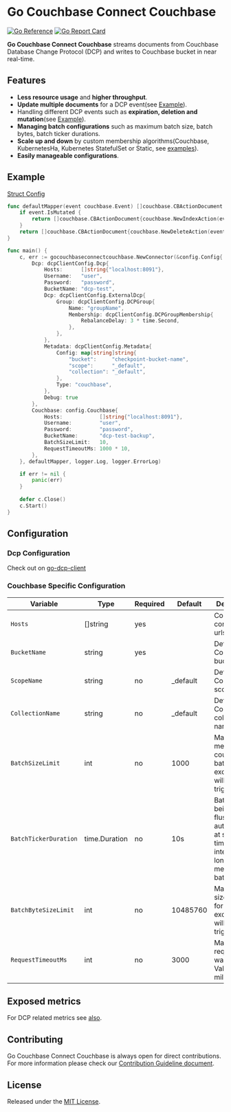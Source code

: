 # Go Couchbase Connect Couchbase

[![Go Reference](https://pkg.go.dev/badge/github.com/Trendyol/go-couchbase-connect-couchbase.svg)](https://pkg.go.dev/github.com/Trendyol/go-couchbase-connect-couchbase) [![Go Report Card](https://goreportcard.com/badge/github.com/Trendyol/go-couchbase-connect-couchbase)](https://goreportcard.com/report/github.com/Trendyol/go-couchbase-connect-couchbase)

**Go Couchbase Connect Couchbase** streams documents from Couchbase Database Change Protocol (DCP) and writes to
Couchbase bucket in near real-time.

## Features

* **Less resource usage** and **higher throughput**.
* **Update multiple documents** for a DCP event(see [Example](#example)).
* Handling different DCP events such as **expiration, deletion and mutation**(see [Example](#example)).
* **Managing batch configurations** such as maximum batch size, batch bytes, batch ticker durations.
* **Scale up and down** by custom membership algorithms(Couchbase, KubernetesHa, Kubernetes StatefulSet or
  Static, see [examples](https://github.com/Trendyol/go-dcp-client#examples)).
* **Easily manageable configurations**.

## Example
[Struct Config](example/struct-config/main.go)
```go
func defaultMapper(event couchbase.Event) []couchbase.CBActionDocument {
    if event.IsMutated {
        return []couchbase.CBActionDocument{couchbase.NewIndexAction(event.Key, event.Value)}
    }
    return []couchbase.CBActionDocument{couchbase.NewDeleteAction(event.Key)}
}

func main() {
    c, err := gocouchbaseconnectcouchbase.NewConnector(&config.Config{
        Dcp: dcpClientConfig.Dcp{
            Hosts:      []string{"localhost:8091"},
            Username:   "user",
            Password:   "password",
            BucketName: "dcp-test",
            Dcp: dcpClientConfig.ExternalDcp{
                Group: dcpClientConfig.DCPGroup{
                    Name: "groupName",
                    Membership: dcpClientConfig.DCPGroupMembership{
                        RebalanceDelay: 3 * time.Second,
                    },
                },
            },
            Metadata: dcpClientConfig.Metadata{
                Config: map[string]string{
                    "bucket":     "checkpoint-bucket-name",
                    "scope":      "_default",
                    "collection": "_default",
                },
                Type: "couchbase",
            },
            Debug: true
        },
        Couchbase: config.Couchbase{
            Hosts:            []string{"localhost:8091"},
            Username:         "user",
            Password:         "password",
            BucketName:       "dcp-test-backup",
            BatchSizeLimit:   10,
            RequestTimeoutMs: 1000 * 10,
        },
    }, defaultMapper, logger.Log, logger.ErrorLog)

    if err != nil {
        panic(err)
    }
    
    defer c.Close()
    c.Start()
}

```

## Configuration

### Dcp Configuration

Check out on [go-dcp-client](https://github.com/Trendyol/go-dcp-client#configuration)

### Couchbase Specific Configuration

| Variable                           | Type          | Required | Default  | Description                                                                                         |                                                           
|------------------------------------|---------------|----------|----------|-----------------------------------------------------------------------------------------------------|
| `Hosts`                            | []string      | yes      |          | Couchbase connection urls                                                                           |
| `BucketName`                       | string        | yes      |          | Defines Couchbase bucket name                                                                       |
| `ScopeName`                        | string        | no       | _default | Defines Couchbase scope name                                                                        |
| `CollectionName`                   | string        | no       | _default | Defines Couchbase collection name                                                                   |
| `BatchSizeLimit`                   | int           | no       | 1000     | Maximum message count for batch, if exceed flush will be triggered.                                 |
| `BatchTickerDuration`              | time.Duration | no       | 10s      | Batch is being flushed automatically at specific time intervals for long waiting messages in batch. |
| `BatchByteSizeLimit`               | int           | no       | 10485760 | Maximum size(byte) for batch, if exceed flush will be triggered.                                    |
| `RequestTimeoutMs`                 | int           | no       | 3000     | Maximum request waiting time. Value type milliseconds.                                              |

## Exposed metrics

For DCP related metrics see [also](https://github.com/Trendyol/go-dcp-client#exposed-metrics).

## Contributing

Go Couchbase Connect Couchbase is always open for direct contributions. For more information please check
our [Contribution Guideline document](./CONTRIBUTING.md).

## License

Released under the [MIT License](LICENSE).
